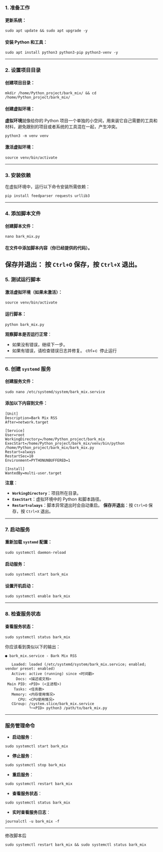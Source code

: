 ### **1. 准备工作**
#### 更新系统：
```
sudo apt update && sudo apt upgrade -y
```
#### 安装 Python 和工具：
```
sudo apt install python3 python3-pip python3-venv -y
```
---
### **2. 设置项目目录**

#### 创建项目目录：
```
mkdir /home/Python_project/bark_mix/ && cd /home/Python_project/bark_mix/
```
#### 创建虚拟环境：
**虚拟环境**就像给你的 Python 项目一个单独的小空间，用来装它自己需要的工具和材料，避免跟别的项目或者系统的工具混在一起，产生冲突。
```
python3 -m venv venv
```
#### 激活虚拟环境：
```
source venv/bin/activate
```
---
### **3. 安装依赖**
在虚拟环境中，运行以下命令安装所需依赖：
```
pip install feedparser requests urllib3
```
---
### **4. 添加脚本文件**
#### 创建脚本文件：
```
nano bark_mix.py
```
#### 在文件中添加脚本内容（你已经提供的代码）。
**保存并退出**： 按 `Ctrl+O` 保存，按 `Ctrl+X` 退出。
---
### **5. 测试运行脚本**

#### 激活虚拟环境（如果未激活）：
```
source venv/bin/activate
```
#### 运行脚本：
```
python bark_mix.py
```

**观察脚本是否运行正常**：
- 如果没有错误，继续下一步。
- 如果有错误，请检查错误日志并修复。
ctrl+c  停止运行
---
### **6. 创建 `systemd` 服务**
#### 创建服务文件：
```
sudo nano /etc/systemd/system/bark_mix.service
```
#### 添加以下内容到文件：
```
[Unit]
Description=Bark Mix RSS
After=network.target

[Service]
User=root
WorkingDirectory=/home/Python_project/bark_mix
ExecStart=/home/Python_project/bark_mix/venv/bin/python /home/Python_project/bark_mix/bark_mix.py
Restart=always
RestartSec=10
Environment=PYTHONUNBUFFERED=1

[Install]
WantedBy=multi-user.target
```
**注意**：
- **`WorkingDirectory`**：项目所在目录。
- **`ExecStart`**：虚拟环境中的 Python 和脚本路径。
- **`Restart=always`**：脚本异常退出时会自动重启。
**保存并退出**：按 `Ctrl+O` 保存，按 `Ctrl+X` 退出。
---
### **7. 启动服务**
#### 重新加载 `systemd` 配置：
```
sudo systemctl daemon-reload
```
#### 启动服务：
```
sudo systemctl start bark_mix
```
#### 设置开机启动：
```
sudo systemctl enable bark_mix
```
---
### **8. 检查服务状态**
#### 查看服务状态：
```
sudo systemctl status bark_mix
```
你应该看到类似以下的输出：

```
● bark_mix.service - Bark Mix RSS

   Loaded: loaded (/etc/systemd/system/bark_mix.service; enabled; vendor preset: enabled)
   Active: active (running) since <时间戳>
     Docs: <描述或文档>
 Main PID: <PID> (<主进程>)
    Tasks: <任务数>
   Memory: <内存使用情况>
      CPU: <CPU使用情况>
   CGroup: /system.slice/bark_mix.service
           └─<PID> python3 /path/to/bark_mix.py
```

---
### **服务管理命令**
- **启动服务**：
```
sudo systemctl start bark_mix
```
- **停止服务**：
```
sudo systemctl stop bark_mix
```
- **重启服务**：
```
sudo systemctl restart bark_mix
```
- **查看服务状态**：
```
sudo systemctl status bark_mix
```
- **实时查看服务日志**：
```
journalctl -u bark_mix -f
```
---
修改脚本后
```
sudo systemctl restart bark_mix && sudo systemctl status bark_mix
```
